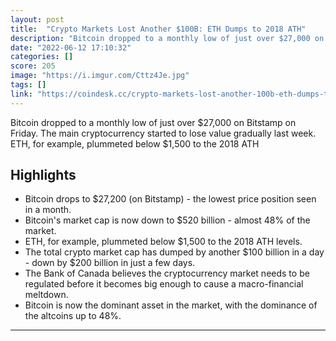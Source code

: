 ```yaml
---
layout: post
title:  "Crypto Markets Lost Another $100B: ETH Dumps to 2018 ATH"
description: "Bitcoin dropped to a monthly low of just over $27,000 on Bitstamp on Friday. The main cryptocurrency started to lose value gradually last week. ETH, for example, plummeted below $1,500 to the 2018 ATH"
date: "2022-06-12 17:10:32"
categories: []
score: 205
image: "https://i.imgur.com/Cttz4Je.jpg"
tags: []
link: "https://coindesk.cc/crypto-markets-lost-another-100b-eth-dumps-to-2018-ath-103793.html"
---
```


Bitcoin dropped to a monthly low of just over $27,000 on Bitstamp on Friday. The main cryptocurrency started to lose value gradually last week. ETH, for example, plummeted below $1,500 to the 2018 ATH

## Highlights

- Bitcoin drops to $27,200 (on Bitstamp) - the lowest price position seen in a month.
- Bitcoin's market cap is now down to $520 billion - almost 48% of the market.
- ETH, for example, plummeted below $1,500 to the 2018 ATH levels.
- The total crypto market cap has dumped by another $100 billion in a day - down by $200 billion in just a few days.
- The Bank of Canada believes the cryptocurrency market needs to be regulated before it becomes big enough to cause a macro-financial meltdown.
- Bitcoin is now the dominant asset in the market, with the dominance of the altcoins up to 48%.

---
